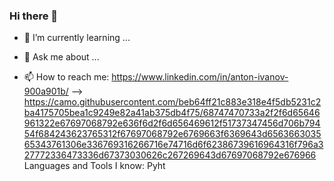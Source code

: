 ### Hi there 👋


- 🌱 I’m currently learning ...

- 💬 Ask me about ...
- 📫 How to reach me: https://www.linkedin.com/in/anton-ivanov-900a901b/
-->
 https://camo.githubusercontent.com/beb64ff21c883e318e4f5db5231c2ba4175705bea1c9249e82a41ab375db4f75/68747470733a2f2f6d65646961322e67697068792e636f6d2f6d656469612f51737347456d706b79454f684243623765312f67697068792e6769663f6369643d656366303565343761306e336769316266716e74716d6f62386739616964316f796a327772336473336d67373030626c267269643d67697068792e676966 Languages and Tools I know:
 Pyht
